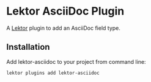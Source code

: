 # Lektor AsciiDoc Plugin

A [Lektor](https://www.getlektor.com/) plugin to add an AsciiDoc field type.

## Installation

Add lektor-asciidoc to your project from command line:

```
lektor plugins add lektor-asciidoc
```
